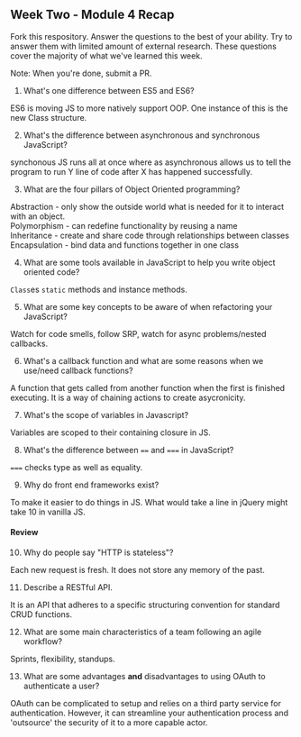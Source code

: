 ## Week Two - Module 4 Recap

Fork this respository. Answer the questions to the best of your ability. Try to answer them with limited amount of external research. These questions cover the majority of what we've learned this week. 

Note: When you're done, submit a PR. 

1. What's one difference between ES5 and ES6?

ES6 is moving JS to more natively support OOP.  One instance of this is the new Class structure.

2. What's the difference between asynchronous and synchronous JavaScript? 

synchonous JS runs all at once where as asynchronous allows us to tell the program to run Y line of code after X has happened successfully.

3. What are the four pillars of Object Oriented programming?

Abstraction - only show the outside world what is needed for it to interact with an object.  
Polymorphism - can redefine functionality by reusing a name  
Inheritance - create and share code through relationships between classes  
Encapsulation - bind data and functions together in one class  

4. What are some tools available in JavaScript to help you write object oriented code?

`Class`es `static` methods and instance methods.

5. What are some key concepts to be aware of when refactoring your JavaScript?

Watch for code smells, follow SRP, watch for async problems/nested callbacks.

6. What's a callback function and what are some reasons when we use/need callback functions?

A function that gets called from another function when the first is finished executing.  It is a way of chaining actions to create asycronicity.

7. What's the scope of variables in Javascript?

Variables are scoped to their containing closure in JS.

8. What's the difference between `==` and `===` in JavaScript?

`===` checks type as well as equality.

9. Why do front end frameworks exist?

To make it easier to do things in JS.  What would take a line in jQuery might take 10 in vanilla JS.

#### Review  

10. Why do people say "HTTP is stateless"?

Each new request is fresh.  It does not store any memory of the past.

11. Describe a RESTful API.

It is an API that adheres to a specific structuring convention for standard CRUD functions.

12. What are some main characteristics of a team following an agile workflow?

Sprints, flexibility, standups.

13. What are some advantages **and** disadvantages to using OAuth to authenticate a user?

OAuth can be complicated to setup and relies on a third party service for authentication.  However, it can streamline your authentication process and 'outsource' the security of it to a more capable actor.
